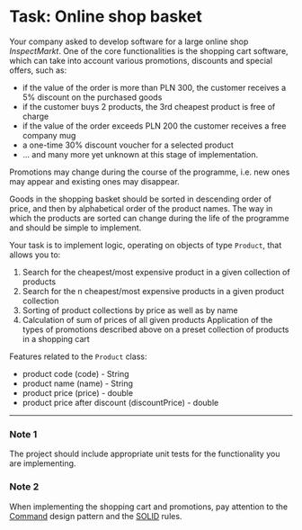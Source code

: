 # Task: Online shop basket 

Your company asked to develop software for a large online shop *InspectMarkt*. 
One of the core functionalities is the shopping cart software, 
which can take into account various promotions, discounts and special offers, such as:
- if the value of the order is more than PLN 300, the customer receives a 5% discount on the purchased goods
- if the customer buys 2 products, the 3rd cheapest product is free of charge
- if the value of the order exceeds PLN 200 the customer receives a free company mug
- a one-time 30% discount voucher for a selected product
- ... and many more yet unknown at this stage of implementation.
 
Promotions may change during the course of the programme, i.e. new ones may appear and existing ones may disappear.

Goods in the shopping basket should be sorted in descending order of price, 
and then by alphabetical order of the product names. 
The way in which the products are sorted can change during the life of the programme and should be simple to implement.  

Your task is to implement logic, operating on objects of type ``Product``, 
that allows you to:
1. Search for the cheapest/most expensive product in a given collection of products
2. Search for the n cheapest/most expensive products in a given product collection
3. Sorting of product collections by price as well as by name
4. Calculation of sum of prices of all given products
Application of the types of promotions described above on a preset collection of products in a shopping cart

Features related to the ``Product`` class:
- product code (code) - String
- product name (name) - String
- product price (price) - double
- product price after discount (discountPrice) - double

---

### Note 1
The project should include appropriate unit tests for the functionality you are implementing.

### Note 2
When implementing the shopping cart and promotions, pay attention to the [Command](https://www.oodesign.com/command-pattern.html) design pattern and the [SOLID](https://pl.wikipedia.org/wiki/SOLID) rules.
